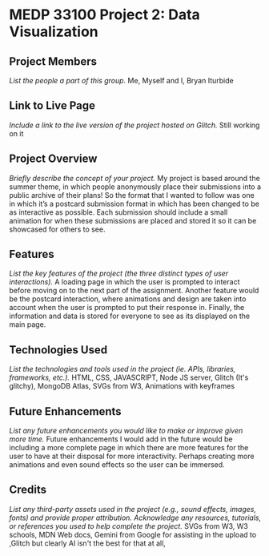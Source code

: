 # MEDP 33100 Project 2: Data Visualization
## **Project Members**

_List the people a part of this group._
Me, Myself and I, Bryan Iturbide

## **Link to Live Page**

_Include a link to the live version of the project hosted on Glitch._
Still working on it

## **Project Overview**

_Briefly describe the concept of your project._
My project is based around the summer theme, in which people anonymously place their submissions into a public archive of their plans! So the format that I wanted to follow was one in which it’s a postcard submission format in which has been changed to be as interactive as possible. Each submission should include a small animation for when these submissions are placed and stored it so it can be showcased for others to see. 


## **Features**

_List the key features of the project (the three distinct types of user interactions)._
A loading page in which the user is prompted to interact before moving on to the next part of the assignment. Another feature would be the postcard interaction, where animations and design are taken into account when the user is prompted to put their response in. Finally, the information and data is stored for everyone to see as its displayed on the main page. 

## **Technologies Used**

_List the technologies and tools used in the project (ie. APIs, libraries, frameworks, etc.)._
HTML, CSS, JAVASCRIPT, Node JS server, Glitch (It's glitchy), MongoDB Atlas, SVGs from W3, Animations with keyframes

## **Future Enhancements**

_List any future enhancements you would like to make or improve given more time._
Future enhancements I would add in the future would be including a more complete page in which there are more features for the user to have at their disposal for more interactivity. Perhaps creating more animations and even sound effects so the user can be immersed.

## **Credits**

_List any third-party assets used in the project (e.g., sound effects, images, fonts) and provide proper attribution. Acknowledge any resources, tutorials, or references you used to help complete the project._
SVGs from W3, W3 schools, MDN Web docs, Gemini from Google for assisting in the upload to ,Glitch but clearly AI isn't the best for that at all, 